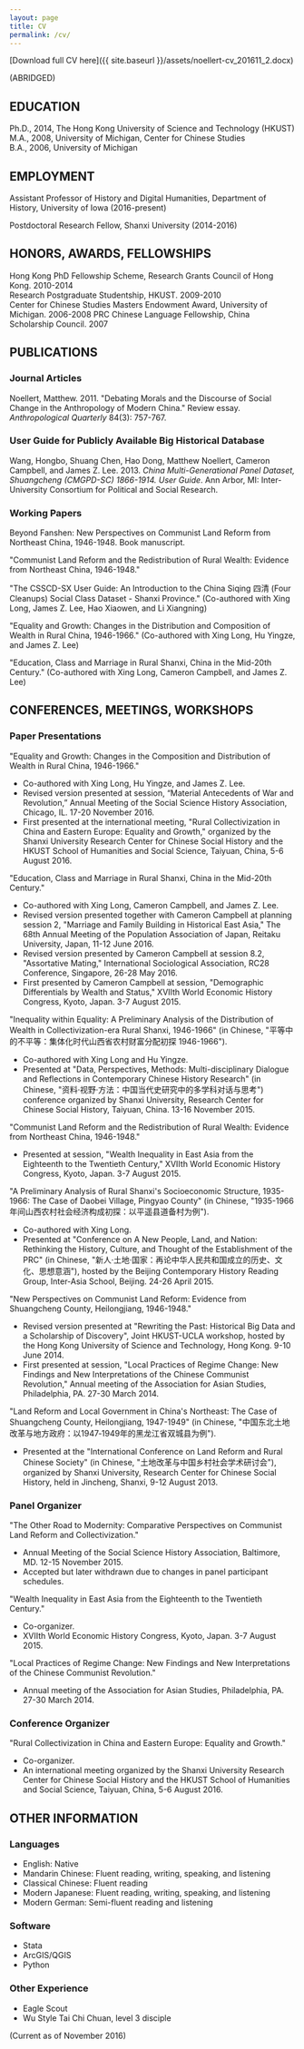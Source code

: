 ```yaml
---
layout: page
title: CV	
permalink: /cv/
---
```


[Download full CV here]({{ site.baseurl }}/assets/noellert-cv_201611_2.docx)

(ABRIDGED)

## EDUCATION

Ph.D., 2014, The Hong Kong University of Science and Technology (HKUST)  
M.A., 2008, University of Michigan, Center for Chinese Studies  
B.A., 2006, University of Michigan  

## EMPLOYMENT

Assistant Professor of History and Digital Humanities, Department of History, University of Iowa (2016-present)

Postdoctoral Research Fellow, Shanxi University (2014-2016)

## HONORS, AWARDS, FELLOWSHIPS
Hong Kong PhD Fellowship Scheme, Research Grants Council of Hong Kong. 2010-2014  
Research Postgraduate Studentship, HKUST. 2009-2010  
Center for Chinese Studies Masters Endowment Award, University of Michigan. 2006-2008
PRC Chinese Language Fellowship, China Scholarship Council. 2007

## PUBLICATIONS

### Journal Articles
Noellert, Matthew. 2011. "Debating Morals and the Discourse of Social Change in the Anthropology of Modern China." Review essay. *Anthropological Quarterly* 84(3): 757-767.

### User Guide for Publicly Available Big Historical Database 
Wang, Hongbo, Shuang Chen, Hao Dong, Matthew Noellert, Cameron Campbell, and James Z. Lee. 2013. *China Multi-Generational Panel Dataset, Shuangcheng (CMGPD-SC) 1866-1914. User Guide*. Ann Arbor, MI: Inter-University Consortium for Political and Social Research.

### Working Papers
Beyond Fanshen: New Perspectives on Communist Land Reform from Northeast China, 1946-1948. Book manuscript.

"Communist Land Reform and the Redistribution of Rural Wealth: Evidence from Northeast China, 1946-1948." 

"The CSSCD-SX User Guide: An Introduction to the China Siqing 四清 (Four Cleanups) Social Class Dataset - Shanxi Province." (Co-authored with Xing Long, James Z. Lee, Hao Xiaowen, and Li Xiangning)

"Equality and Growth: Changes in the Distribution and Composition of Wealth in Rural China, 1946-1966." (Co-authored with Xing Long, Hu Yingze, and James Z. Lee)

"Education, Class and Marriage in Rural Shanxi, China in the Mid-20th Century." (Co-authored with Xing Long, Cameron Campbell, and James Z. Lee)

## CONFERENCES, MEETINGS, WORKSHOPS

### Paper Presentations
"Equality and Growth: Changes in the Composition and Distribution of Wealth in Rural China, 1946-1966."

- Co-authored with Xing Long, Hu Yingze, and James Z. Lee.
- Revised version presented at session, “Material Antecedents of War and Revolution,” Annual Meeting of the Social Science History Association, Chicago, IL. 17-20 November 2016.
- First presented at the international meeting, "Rural Collectivization in China and Eastern Europe: Equality and Growth," organized by the Shanxi University Research Center for Chinese Social History and the HKUST School of Humanities and Social Science, Taiyuan, China, 5-6 August 2016.  

"Education, Class and Marriage in Rural Shanxi, China in the Mid-20th Century."

- Co-authored with Xing Long, Cameron Campbell, and James Z. Lee.
- Revised version presented together with Cameron Campbell at planning session 2, "Marriage and Family Building in Historical East Asia," The 68th Annual Meeting of the Population Association of Japan, Reitaku University, Japan, 11-12 June 2016.
- Revised version presented by Cameron Campbell at session 8.2, "Assortative Mating," International Sociological Association, RC28 Conference, Singapore, 26-28 May 2016.
- First presented by Cameron Campbell at session, "Demographic Differentials by Wealth and Status," XVIIth World Economic History Congress, Kyoto, Japan. 3-7 August 2015.

"Inequality within Equality: A Preliminary Analysis of the Distribution of Wealth in Collectivization-era Rural Shanxi, 1946-1966" (in Chinese, "平等中的不平等：集体化时代山西省农村财富分配初探 1946-1966"). 

- Co-authored with Xing Long and Hu Yingze. 
- Presented at "Data, Perspectives, Methods: Multi-disciplinary Dialogue and Reflections in Contemporary Chinese History Research" (in Chinese, "资料·视野·方法：中国当代史研究中的多学科对话与思考") conference organized by Shanxi University, Research Center for Chinese Social History, Taiyuan, China. 13-16 November 2015. 

"Communist Land Reform and the Redistribution of Rural Wealth: Evidence from Northeast China, 1946-1948."

- Presented at session, "Wealth Inequality in East Asia from the Eighteenth to the Twentieth Century," XVIIth World Economic History Congress, Kyoto, Japan. 3-7 August 2015.

"A Preliminary Analysis of Rural Shanxi's Socioeconomic Structure, 1935-1966: The Case of Daobei Village, Pingyao County" (in Chinese, "1935-1966年间山西农村社会经济构成初探：以平遥县道备村为例").

- Co-authored with Xing Long.
- Presented at "Conference on A New People, Land, and Nation: Rethinking the History, Culture, and Thought of the Establishment of the PRC" (in Chinese, "新人·土地·国家：再论中华人民共和国成立的历史、文化、思想意涵"), hosted by the Beijing Contemporary History Reading Group, Inter-Asia School, Beijing. 24-26 April 2015. 

"New Perspectives on Communist Land Reform: Evidence from Shuangcheng County, Heilongjiang, 1946-1948." 

- Revised version presented at "Rewriting the Past: Historical Big Data and a Scholarship of Discovery", Joint HKUST-UCLA workshop, hosted by the Hong Kong University of Science and Technology, Hong Kong. 9-10 June 2014. 
- First presented at session, "Local Practices of Regime Change: New Findings and New Interpretations of the Chinese Communist Revolution," Annual meeting of the Association for Asian Studies, Philadelphia, PA. 27-30 March 2014.

"Land Reform and Local Government in China's Northeast: The Case of Shuangcheng County, Heilongjiang, 1947-1949" (in Chinese, "中国东北土地改革与地方政府：以1947‐1949年的黑龙江省双城县为例"). 

- Presented at the "International Conference on Land Reform and Rural Chinese Society" (in Chinese, "土地改革与中国乡村社会学术研讨会"), organized by Shanxi University, Research Center for Chinese Social History, held in Jincheng, Shanxi, 9-12 August 2013. 

### Panel Organizer 
"The Other Road to Modernity: Comparative Perspectives on Communist Land Reform and Collectivization."

- Annual Meeting of the Social Science History Association, Baltimore, MD. 12-15 November 2015.
- Accepted but later withdrawn due to changes in panel participant schedules. 

"Wealth Inequality in East Asia from the Eighteenth to the Twentieth Century."

- Co-organizer.
- XVIIth World Economic History Congress, Kyoto, Japan. 3-7 August 2015.  

"Local Practices of Regime Change: New Findings and New Interpretations of the Chinese Communist Revolution."

- Annual meeting of the Association for Asian Studies, Philadelphia, PA. 27-30 March 2014.

### Conference Organizer
"Rural Collectivization in China and Eastern Europe: Equality and Growth."
  
- Co-organizer.
- An international meeting organized by the Shanxi University Research Center for Chinese Social History and the HKUST School of Humanities and Social Science, Taiyuan, China, 5-6 August 2016.

## OTHER INFORMATION

### Languages

- English: Native
- Mandarin Chinese: Fluent reading, writing, speaking, and listening
- Classical Chinese: Fluent reading
- Modern Japanese: Fluent reading, writing, speaking, and listening
- Modern German: Semi-fluent reading and listening  

### Software  

- Stata
- ArcGIS/QGIS
- Python

### Other Experience

- Eagle Scout
- Wu Style Tai Chi Chuan, level 3 disciple

(Current as of November 2016)
